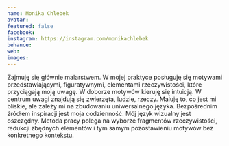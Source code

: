 ```yaml
---
name: Monika Chlebek
avatar: 
featured: false
facebook: 
instagram: https://instagram.com/monikachlebek
behance: 
web:
images:
---
```

Zajmuję się głównie malarstwem. W mojej praktyce posługuję się motywami przedstawiającymi, figuratywnymi, elementami rzeczywistości, które przyciągają moją uwagę. W doborze motywów kieruję się intuicją. W centrum uwagi znajdują się zwierzęta, ludzie, rzeczy. Maluję to, co jest mi bliskie, ale zależy mi na zbudowaniu uniwersalnego języka. Bezpośrednim źródłem inspiracji jest moja codzienność. Mój język wizualny jest oszczędny. Metoda pracy polega na wyborze fragmentów rzeczywistości, redukcji zbędnych elementów i tym samym pozostawieniu motywów bez konkretnego kontekstu. 
